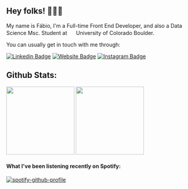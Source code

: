 ## Hey folks! 🙋🏻‍♂️

My name is Fábio, I'm a Full-time Front End Developer, and also a Data Science Msc. Student at <img height="16px" src="https://i.imgur.com/n3PlOAo.png"/> University of Colorado Boulder.



You can usually get in touch with me through:

[![Linkedin Badge](https://img.shields.io/badge/-LinkedIn-0e76a8?style=flat-square&logo=Linkedin&logoColor=white)](https://www.linkedin.com/in/fabio-alves-martins-pereira/)
[![Website Badge](https://img.shields.io/badge/Website-3b5998?style=flat-square&logo=google-chrome&logoColor=white)](https://commit.blue)
[![Instagram Badge](https://img.shields.io/badge/-Instagram-e4405f?style=flat-square&logo=Instagram&logoColor=white)](https://instagram.com/fabioampe/)

## Github Stats:

<p>
  <img height="180em" inline src="https://github-readme-stats.vercel.app/api?username=chagall&show_icons=true&theme=react&include_all_commits=true"/>
  <img height="180em" src="https://github-readme-stats.vercel.app/api/top-langs/?username=chagall&layout=compact&theme=react&langs_count=8&hide=c,html,plsql,css,swift,cmake,makefile,objective-c"/>
</p>

#### What I've been listening recently on Spotify:

[![spotify-github-profile](https://spotify-github-profile.kittinanx.com/api/view?uid=chagallkhan&cover_image=true&theme=natemoo-re&bar_color=53b14f&bar_color_cover=false)](https://spotify-github-profile.vercel.app/api/view?uid=chagallkhan&redirect=true)
